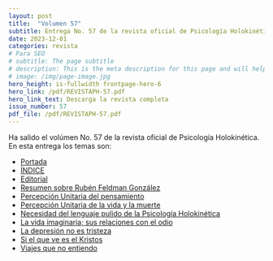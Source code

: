 ```yaml
---
layout: post
title:  "Volumen 57"
subtitle: Entrega No. 57 de la revista oficial de Psicología Holokinética
date: 2023-12-01
categories: revista
# Para SEO
# subtitle: The page subtitle
# description: This is the meta description for this page and will help it appear in search engines
# image: /img/page-image.jpg
hero_height: is-fullwidth frontpage-hero-6
hero_link: /pdf/REVISTAPH-57.pdf
hero_link_text: Descarga la revista completa
issue_number: 57
pdf_file: /pdf/REVISTAPH-57.pdf
---
```


Ha salido el volúmen No. 57 de la revista oficial de Psicología Holokinética. 
En esta entrega los temas son:


- [Portada](/pdf/REVISTAPH-57.pdf#page=1)
- [ÍNDICE](/pdf/REVISTAPH-57.pdf#page=3)
- [Editorial](/pdf/REVISTAPH-57.pdf#page=4)
- [Resumen sobre Rubén Feldman González](/pdf/REVISTAPH-57.pdf#page=5)
- [Percepción Unitaria del pensamiento](/pdf/REVISTAPH-57.pdf#page=7)
- [Percepción Unitaria de la vida y la muerte](/pdf/REVISTAPH-57.pdf#page=19)
- [Necesidad del lenguaje pulido de la Psicología Holokinética](/pdf/REVISTAPH-57.pdf#page=29)
- [La vida imaginaria; sus relaciones con el odio](/pdf/REVISTAPH-57.pdf#page=31)
- [La depresión no es tristeza](/pdf/REVISTAPH-57.pdf#page=44)
- [Si el que ve es el Kristos](/pdf/REVISTAPH-57.pdf#page=46)
- [Viajes que no entiendo](/pdf/REVISTAPH-57.pdf#page=47)
